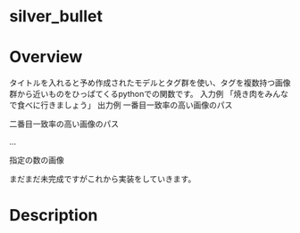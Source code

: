 # silver_bullet

# Overview
タイトルを入れると予め作成されたモデルとタグ群を使い、タグを複数持つ画像群から近いものをひっぱてくるpythonでの関数です。
入力例
「焼き肉をみんなで食べに行きましょう」
出力例
一番目一致率の高い画像のパス

二番目一致率の高い画像のパス

…

指定の数の画像

まだまだ未完成ですがこれから実装をしていきます。
# Description
